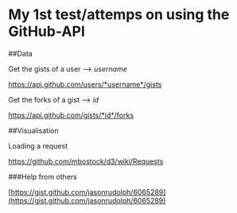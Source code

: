# My 1st test/attemps on using the GitHub-API

##Data

Get the gists of a user --> *username*

https://api.github.com/users/*username*/gists

Get the forks of a gist --> *id*

https://api.github.com/gists/*id*/forks

##Visualisation

Loading a request

https://github.com/mbostock/d3/wiki/Requests

###Help from others

[https://gist.github.com/jasonrudolph/6065289](https://gist.github.com/jasonrudolph/6065289)